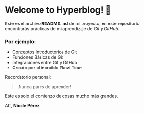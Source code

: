 # Welcome to Hyperblog! 💚
Este es el archivo **README.md** de mi proyecto, en este repositorio encontrarás prácticas de mi aprendizaje de *Git y GitHub.*

### Por ejemplo:
-  Conceptos Introductorios de Git
-  Funciones Básicas de Git
- Integraciones entre Git y GitHub
- Creado por el increíble Platzi Team

Recordatorio personal:
> ¡Nunca pares de aprender!

Este es solo el comienzo de cosas mucho más grandes.

Att,
**Nicole Pérez**